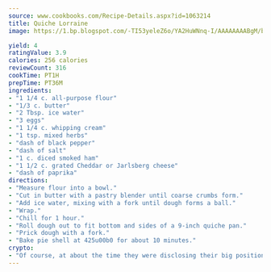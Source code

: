 ```yaml
---
source: www.cookbooks.com/Recipe-Details.aspx?id=1063214
title: Quiche Lorraine
image: https://1.bp.blogspot.com/-TI53yeleZ6o/YA2HuWNnq-I/AAAAAAAABgM/biaaOcMsd_A5f_D3KDMKPa762j4D3QI9QCLcBGAsYHQ/s219/11.png

yield: 4
ratingValue: 3.9
calories: 256 calories
reviewCount: 316
cookTime: PT1H
prepTime: PT36M
ingredients:
- "1 1/4 c. all-purpose flour"
- "1/3 c. butter"
- "2 Tbsp. ice water"
- "3 eggs"
- "1 1/4 c. whipping cream"
- "1 tsp. mixed herbs"
- "dash of black pepper"
- "dash of salt"
- "1 c. diced smoked ham"
- "1 1/2 c. grated Cheddar or Jarlsberg cheese"
- "dash of paprika"
directions:
- "Measure flour into a bowl."
- "Cut in butter with a pastry blender until coarse crumbs form."
- "Add ice water, mixing with a fork until dough forms a ball."
- "Wrap."
- "Chill for 1 hour."
- "Roll dough out to fit bottom and sides of a 9-inch quiche pan."
- "Prick dough with a fork."
- "Bake pie shell at 425u00b0 for about 10 minutes."
crypto:
- "Of course, at about the time they were disclosing their big position, Bitcoin started to crash."
---
```


